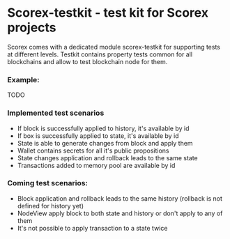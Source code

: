 # Scorex-testkit - test kit for Scorex projects

Scorex comes with a dedicated module scorex-testkit for supporting tests at different levels.
Testkit contains property tests common for all blockchains and allow to test blockchain node for them.

### Example:
TODO
### Implemented test scenarios
- If block is successfully applied to history, it's available by id
- If box is successfully applied to state, it's available by id
- State is able to generate changes from block and apply them
- Wallet contains secrets for all it's public propositions
- State changes application and rollback leads to the same state
- Transactions added to memory pool are available by id

### Coming test scenarios:
- Block application and rollback leads to the same history (rollback is not defined for history yet)
- NodeView apply block to both state and history or don't apply to any of them
- It's not possible to apply transaction to a state twice
